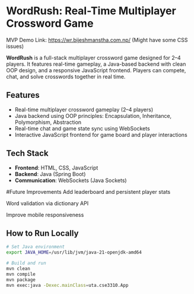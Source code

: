 # WordRush: Real-Time Multiplayer Crossword Game

MVP Demo Link: https://wr.bijeshmanstha.com.np/ (Might have some CSS issues)

**WordRush** is a full-stack multiplayer crossword game designed for 2–4 players. It features real-time gameplay, a Java-based backend with clean OOP design, and a responsive JavaScript frontend. Players can compete, chat, and solve crosswords together in real time.

## Features

- Real-time multiplayer crossword gameplay (2–4 players)
- Java backend using OOP principles: Encapsulation, Inheritance, Polymorphism, Abstraction
- Real-time chat and game state sync using WebSockets
- Interactive JavaScript frontend for game board and player interactions

## Tech Stack

- **Frontend**: HTML, CSS, JavaScript
- **Backend**: Java (Spring Boot)
- **Communication**: WebSockets (Java Sockets)

#Future Improvements
Add leaderboard and persistent player stats

Word validation via dictionary API

Improve mobile responsiveness

## How to Run Locally

```bash
# Set Java environment
export JAVA_HOME=/usr/lib/jvm/java-21-openjdk-amd64

# Build and run
mvn clean
mvn compile
mvn package
mvn exec:java -Dexec.mainClass=uta.cse3310.App






